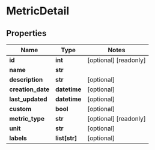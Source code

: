 # MetricDetail

## Properties
Name | Type | Notes
------------ | ------------- | -------------
**id** | **int** | [optional] [readonly] 
**name** | **str** | 
**description** | **str** | [optional] 
**creation_date** | **datetime** | [optional] 
**last_updated** | **datetime** | [optional] 
**custom** | **bool** | [optional] 
**metric_type** | **str** | [optional] [readonly] 
**unit** | **str** | [optional] 
**labels** | **list[str]** | [optional] 


